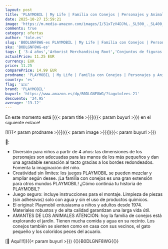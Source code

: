 ```yaml
---
layout: post
title: 'PLAYMOBIL | My Life | Familia con Conejos | Personajes y Animales | Juguetes para niños a Partir de 4 años | 71753'
date: 2025-10-27 15:59:21
image: 'https://m.media-amazon.com/images/I/51xTzV4DJhL._SL500_._SL400_.jpg'
comments: true
category: ofertas
author: 'tole.es'
slug: 'B0DLGNF8WG-es PLAYMOBIL | My Life | Familia con Conejos | Personajes y...'
sku: 'B0DLGNF8WG-es'
tags: [ '3-4 años','Arborist Merchandising Root','Conjuntos de figuras de juguete','Juguetes','Juguetes y juegos','Muñecos y figuras','Self Service','Special Features Stores','b6d17eda-2c26-45ed-a098-453a9f96e839_0','b6d17eda-2c26-45ed-a098-453a9f96e839_1801','playmobil','🇪🇸', ]
actualPrice: 11.25 EUR
currency: EUR
price: 11.25
comparePrice: 14.99 EUR
prodname: 'PLAYMOBIL | My Life | Familia con Conejos | Personajes y Animales | Juguetes para niños a Partir de 4 años | 71753'
country: 'es'
flag: '🇪🇸'
brand: 'PLAYMOBIL'
buyurl: 'https://www.amazon.es/dp/B0DLGNF8WG/?tag=tolees-21'
descuento: '24.95'
average: '13.12'
---
```


En este momento está [{{< param title >}}]({{< param buyurl >}}) en el siguiente enlace!

[![{{< param prodname >}}]({{< param image >}})]({{< param buyurl >}})

🔎:

- Diversión para niños a partir de 4 años: las dimensiones de los personajes son adecuadas para las manos de los más pequeños y dan una agradable sensación al tacto gracias a los bordes redondeados. Fomenta la imaginación del niño.
- Creatividad sin límites: los juegos PLAYMOBIL se pueden mezclar y ampliar según desee. ¡La familia con conejos es una gran extensión para otros mundos PLAYMOBIL! ¿Cómo continúa tu historia de PLAYMOBIL?
- Juego seguro: incluye instrucciones para el montaje. Limpieza de piezas (sin adhesivos) solo con agua y sin el uso de productos químicos.
- El original: Playmobil entusiasma a niños y adultos desde 1974. Materiales robustos y de alta calidad garantizan una larga vida útil.
- AMANTES DE LOS ANIMALES ATENCIÓN: hoy la familia de conejos está explorando el jardín. Tienen mucha comida y agua en su recinto. Los conejos también se sienten como en casa con sus vecinos, el gato pequeño y los coloridos peces del acuario.

[🛒 Aquí!!!]({{< param buyurl >}})
{{<world>}}B0DLGNF8WG{{</world>}}
